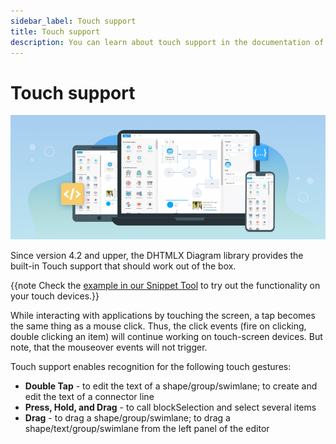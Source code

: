 ```yaml
---
sidebar_label: Touch support
title: Touch support
description: You can learn about touch support in the documentation of the DHTMLX JavaScript Diagram library. Browse developer guides and API reference, try out code examples and live demos, and download a free 30-day evaluation version of DHTMLX Diagram.
---
```


# Touch support

![](../assets/touch_support.png)

Since version 4.2 and upper, the DHTMLX Diagram library provides the built-in Touch support that should work out of the box.

{{note Check the <a href="https://snippet.dhtmlx.com/2z0a18oz?tag=diagram&mode=mobile"  target="_blank">example in our Snippet Tool</a> to try out the functionality on your touch devices.}}

While interacting with applications by touching the screen, a tap becomes the same thing as a mouse click.
Thus, the click events (fire on clicking, double clicking an item) will continue working on touch-screen devices. But note, that the mouseover events will not trigger.

Touch support enables recognition for the following touch gestures:

- **Double Tap** - to edit the text of a shape/group/swimlane; to create and edit the text of a connector line
- **Press, Hold, and Drag** - to call blockSelection and select several items
- **Drag** - to drag a shape/group/swimlane; to drag a shape/text/group/swimlane from the left panel of the editor
